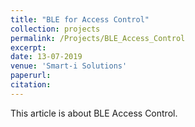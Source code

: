 ```yaml
---
title: "BLE for Access Control"
collection: projects
permalink: /Projects/BLE_Access_Control
excerpt: 
date: 13-07-2019
venue: 'Smart-i Solutions'
paperurl: 
citation: 
---
```


This article is about BLE Access Control. 
